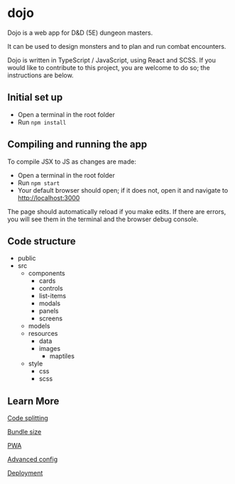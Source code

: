 # dojo

Dojo is a web app for D&D (5E) dungeon masters.

It can be used to design monsters and to plan and run combat encounters.

Dojo is written in TypeScript / JavaScript, using React and SCSS. If you would like to contribute to this project, you are welcome to do so; the instructions are below.

## Initial set up

* Open a terminal in the root folder
* Run `npm install`

## Compiling and running the app

To compile JSX to JS as changes are made:

* Open a terminal in the root folder
* Run `npm start`
* Your default browser should open; if it does not, open it and navigate to [http://localhost:3000](http://localhost:3000)

The page should automatically reload if you make edits. If there are errors, you will see them in the terminal and the browser debug console.

## Code structure

- public
- src
  - components
    - cards
    - controls
    - list-items
    - modals
    - panels
    - screens
  - models
  - resources
    - data
    - images
      - maptiles
  - style
    - css
    - scss

## Learn More

[Code splitting](https://facebook.github.io/create-react-app/docs/code-splitting)

[Bundle size](https://facebook.github.io/create-react-app/docs/analyzing-the-bundle-size)

[PWA](https://facebook.github.io/create-react-app/docs/making-a-progressive-web-app)

[Advanced config](https://facebook.github.io/create-react-app/docs/advanced-configuration)

[Deployment](https://facebook.github.io/create-react-app/docs/deployment)
